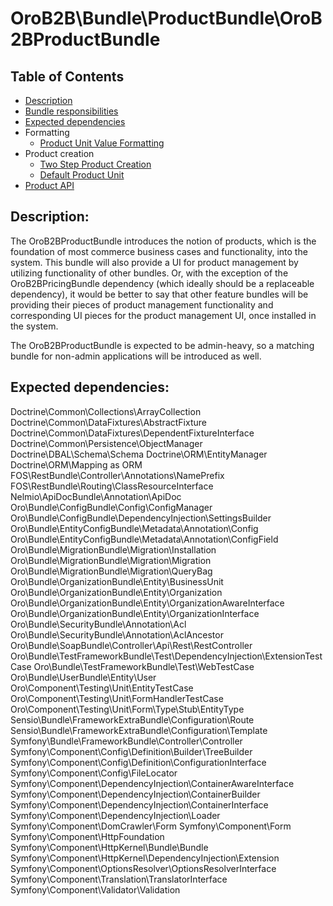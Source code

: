 OroB2B\Bundle\ProductBundle\OroB2BProductBundle
===============================================

Table of Contents
-----------------
 - [Description](#description)
 - [Bundle responsibilities](#bundle-responsibilities)
 - [Expected dependencies](#expected-dependencies)
 - Formatting
    - [Product Unit Value Formatting](./Resources/doc/product-unit-value-formatting.md)
 - Product creation
    - [Two Step Product Creation](./Resources/doc/two-step-product-creation.md)
    - [Default Product Unit](./Resources/doc/default-product-unit.md)
 - [Product API](./Resources/doc/product-api.md)

Description:
------------

The OroB2BProductBundle introduces the notion of products, which is the foundation of most commerce business cases and functionality, into the system. This bundle will also provide a UI for product management by utilizing functionality of other bundles. Or, with the exception of the OroB2BPricingBundle dependency (which ideally should be a replaceable dependency), it would be better to say that other feature bundles will be providing their pieces of product management functionality and corresponding UI pieces for the product management UI, once installed in the system.

The OroB2BProductBundle is expected to be admin-heavy, so a matching bundle for non-admin applications will be introduced as well.

Expected dependencies:
----------------------

Doctrine\Common\Collections\ArrayCollection
Doctrine\Common\DataFixtures\AbstractFixture
Doctrine\Common\DataFixtures\DependentFixtureInterface
Doctrine\Common\Persistence\ObjectManager
Doctrine\DBAL\Schema\Schema
Doctrine\ORM\EntityManager
Doctrine\ORM\Mapping as ORM
FOS\RestBundle\Controller\Annotations\NamePrefix
FOS\RestBundle\Routing\ClassResourceInterface
Nelmio\ApiDocBundle\Annotation\ApiDoc
Oro\Bundle\ConfigBundle\Config\ConfigManager
Oro\Bundle\ConfigBundle\DependencyInjection\SettingsBuilder
Oro\Bundle\EntityConfigBundle\Metadata\Annotation\Config
Oro\Bundle\EntityConfigBundle\Metadata\Annotation\ConfigField
Oro\Bundle\MigrationBundle\Migration\Installation
Oro\Bundle\MigrationBundle\Migration\Migration
Oro\Bundle\MigrationBundle\Migration\QueryBag
Oro\Bundle\OrganizationBundle\Entity\BusinessUnit
Oro\Bundle\OrganizationBundle\Entity\Organization
Oro\Bundle\OrganizationBundle\Entity\OrganizationAwareInterface
Oro\Bundle\OrganizationBundle\Entity\OrganizationInterface
Oro\Bundle\SecurityBundle\Annotation\Acl
Oro\Bundle\SecurityBundle\Annotation\AclAncestor
Oro\Bundle\SoapBundle\Controller\Api\Rest\RestController
Oro\Bundle\TestFrameworkBundle\Test\DependencyInjection\ExtensionTestCase
Oro\Bundle\TestFrameworkBundle\Test\WebTestCase
Oro\Bundle\UserBundle\Entity\User
Oro\Component\Testing\Unit\EntityTestCase
Oro\Component\Testing\Unit\FormHandlerTestCase
Oro\Component\Testing\Unit\Form\Type\Stub\EntityType
Sensio\Bundle\FrameworkExtraBundle\Configuration\Route
Sensio\Bundle\FrameworkExtraBundle\Configuration\Template
Symfony\Bundle\FrameworkBundle\Controller\Controller
Symfony\Component\Config\Definition\Builder\TreeBuilder
Symfony\Component\Config\Definition\ConfigurationInterface
Symfony\Component\Config\FileLocator
Symfony\Component\DependencyInjection\ContainerAwareInterface
Symfony\Component\DependencyInjection\ContainerBuilder
Symfony\Component\DependencyInjection\ContainerInterface
Symfony\Component\DependencyInjection\Loader
Symfony\Component\DomCrawler\Form
Symfony\Component\Form
Symfony\Component\HttpFoundation
Symfony\Component\HttpKernel\Bundle\Bundle
Symfony\Component\HttpKernel\DependencyInjection\Extension
Symfony\Component\OptionsResolver\OptionsResolverInterface
Symfony\Component\Translation\TranslatorInterface
Symfony\Component\Validator\Validation
